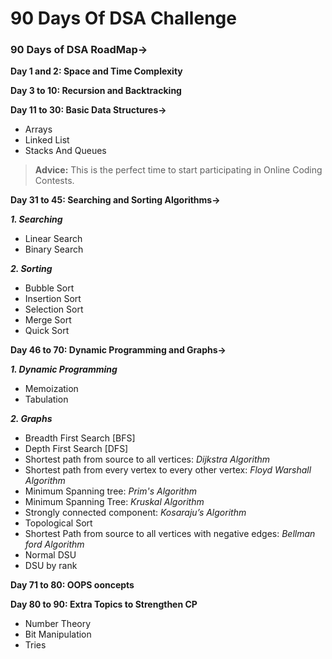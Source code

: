 # 90 Days Of DSA Challenge
### 90 Days of DSA RoadMap->
**Day 1 and 2: Space and Time Complexity**  

**Day 3 to 10: Recursion and Backtracking**  

**Day 11 to 30: Basic Data Structures->**
<ul>  
  <li>Arrays</li>
  <li>Linked List</li>
  <li>Stacks And Queues</li>
</ul>   

> **Advice:** This is the perfect time to start participating in Online Coding Contests. <br>

**Day 31 to 45: Searching and Sorting Algorithms->**   

***1. Searching***
<ul>
  <li>Linear Search</li>
  <li>Binary Search</li>
  </ul>
  
***2. Sorting***
<ul>
  <li>Bubble Sort</li>
  <li>Insertion Sort</li>
  <li>Selection Sort</li>
  <li>Merge Sort</li>
  <li>Quick Sort</li>
</ul>
  
**Day 46 to 70: Dynamic Programming and Graphs->**   

***1. Dynamic Programming***
<ul>
  <li>Memoization</li>
  <li>Tabulation</li>
  </ul>
  
***2. Graphs***
<ul>
  <li>Breadth First Search [BFS]</li>  
  <li>Depth First Search [DFS]</li> 
  <li>Shortest path from source to all vertices: <i>Dijkstra Algorithm</i></li> 
  <li>Shortest path from every vertex to every other vertex: <i>Floyd Warshall Algorithm</i></li> 
  <li>Minimum Spanning tree: <i>Prim's Algorithm</i></li>
  <li>Minimum Spanning Tree: <i>Kruskal Algorithm</i></li>  
  <li>Strongly connected component: <i>Kosaraju’s Algorithm</i> </li>
  <li>Topological Sort</li>  
  <li>Shortest Path from source to all vertices with negative edges: <i>Bellman ford Algorithm</i></li>   
  <li>Normal DSU</li>   
  <li>DSU by rank</li>
</ul>

**Day 71 to 80: OOPS ooncepts**   

**Day 80 to 90: Extra Topics to Strengthen CP**  
<ul>  
  <li>Number Theory</li>
  <li>Bit Manipulation<//li>
  <li>Tries</li>
</ul>   
